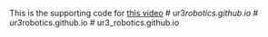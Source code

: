 This is the supporting code for [this video](https://youtu.be/lGokKxJ8D2c)
#   u r 3 _ r o b o t i c s . g i t h u b . i o  
 #   u r 3 _ r o b o t i c s . g i t h u b . i o  
 #   u r 3 _ r o b o t i c s . g i t h u b . i o  
 
